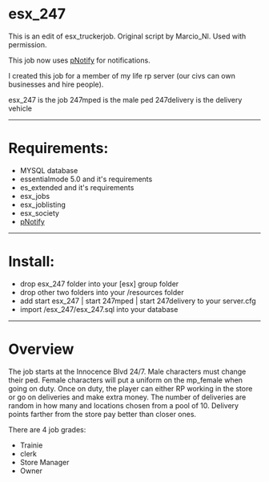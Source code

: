 # esx_247
This is an edit of esx_truckerjob.  Original script by Marcio_Nl. Used with permission.

This job now uses [pNotify](https://github.com/Nick78111/pNotify) for notifications.

I created this job for a member of my life rp server (our civs can own businesses and hire people).

esx_247 is the job
247mped is the male ped
247delivery is the delivery vehicle

----------------------------------

# Requirements:
- MYSQL database
- essentialmode 5.0 and it's requirements
- es_extended and it's requirements
- esx_jobs
- esx_joblisting
- esx_society
- [pNotify](https://github.com/Nick78111/pNotify)

----------------------------------

# Install:
- drop esx_247 folder into your [esx] group folder
- drop other two folders into your /resources folder
- add start esx_247 | start 247mped | start 247delivery to your server.cfg
- import /esx_247/esx_247.sql into your database

----------------------------------

# Overview
The job starts at the Innocence Blvd 24/7.  Male characters must change their ped.  Female characters will put a uniform on the mp_female
when going on duty.  Once on duty, the player can either RP working in the store or go on deliveries and make extra money.  The number of
deliveries are random in how many and locations chosen from a pool of 10.  Delivery points farther from the store pay better than closer
ones.

There are 4 job grades:
- Trainie
- clerk
- Store Manager
- Owner

